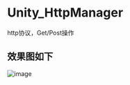 # Unity_HttpManager
http协议，Get/Post操作

## 效果图如下
![image](https://github.com/LLH-666/Unity_WordConnectDemo/blob/main/WordConnectStudy/Assets/Images/1.png)